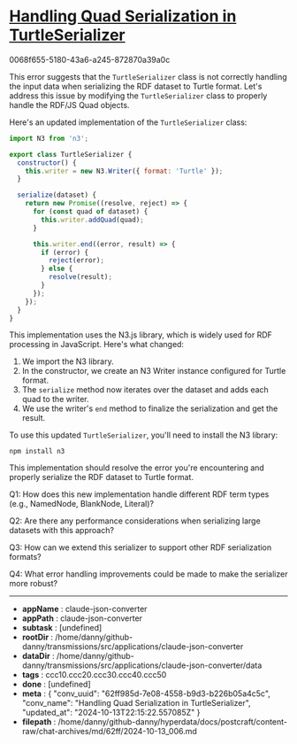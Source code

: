 # [Handling Quad Serialization in TurtleSerializer](https://claude.ai/chat/62ff985d-7e08-4558-b9d3-b226b05a4c5c)

0068f655-5180-43a6-a245-872870a39a0c

 This error suggests that the `TurtleSerializer` class is not correctly handling the input data when serializing the RDF dataset to Turtle format. Let's address this issue by modifying the `TurtleSerializer` class to properly handle the RDF/JS Quad objects.

Here's an updated implementation of the `TurtleSerializer` class:

```javascript
import N3 from 'n3';

export class TurtleSerializer {
  constructor() {
    this.writer = new N3.Writer({ format: 'Turtle' });
  }

  serialize(dataset) {
    return new Promise((resolve, reject) => {
      for (const quad of dataset) {
        this.writer.addQuad(quad);
      }

      this.writer.end((error, result) => {
        if (error) {
          reject(error);
        } else {
          resolve(result);
        }
      });
    });
  }
}
```

This implementation uses the N3.js library, which is widely used for RDF processing in JavaScript. Here's what changed:

1. We import the N3 library.
2. In the constructor, we create an N3 Writer instance configured for Turtle format.
3. The `serialize` method now iterates over the dataset and adds each quad to the writer.
4. We use the writer's `end` method to finalize the serialization and get the result.

To use this updated `TurtleSerializer`, you'll need to install the N3 library:

```
npm install n3
```

This implementation should resolve the error you're encountering and properly serialize the RDF dataset to Turtle format.

Q1: How does this new implementation handle different RDF term types (e.g., NamedNode, BlankNode, Literal)?

Q2: Are there any performance considerations when serializing large datasets with this approach?

Q3: How can we extend this serializer to support other RDF serialization formats?

Q4: What error handling improvements could be made to make the serializer more robust?

---

* **appName** : claude-json-converter
* **appPath** : claude-json-converter
* **subtask** : [undefined]
* **rootDir** : /home/danny/github-danny/transmissions/src/applications/claude-json-converter
* **dataDir** : /home/danny/github-danny/transmissions/src/applications/claude-json-converter/data
* **tags** : ccc10.ccc20.ccc30.ccc40.ccc50
* **done** : [undefined]
* **meta** : {
  "conv_uuid": "62ff985d-7e08-4558-b9d3-b226b05a4c5c",
  "conv_name": "Handling Quad Serialization in TurtleSerializer",
  "updated_at": "2024-10-13T22:15:22.557085Z"
}
* **filepath** : /home/danny/github-danny/hyperdata/docs/postcraft/content-raw/chat-archives/md/62ff/2024-10-13_006.md